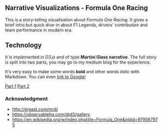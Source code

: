 ## Narrative Visualizations - Formula One Racing
This is a story-telling visualisation about *Formula One Racing*. It gives a brief intro but quick dive-in about F1 Legends, drivers' contribution and team performance in modern era.

## Technology
It is implemented in *D3.js* and of type **Martini Glass narrative**. The full story is split into two parts, you may go to my medium blog for the experience.

It's very easy to make some words **bold** and other words *italic* with Markdown. You can even [link to Google!](http://google.com)

[Part 1](https://medium.com/analytics-vidhya/formula-1-racing-data-visualization-part-1-driver-career-wins-6ef90ae33b8b)
[Part 2](https://medium.com/analytics-vidhya/formula-1-racing-visualization-part-2-constructor-and-driver-e14c13dafad8)

### Acknowledgment
- http://ergast.com/mrd/
- https://observablehq.com/@d3/gallery
- https://en.wikipedia.org/w/index.phptitle=Formula_One&oldid=979567975

